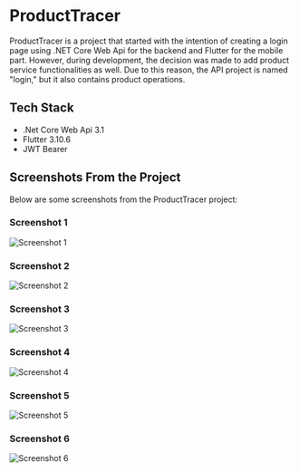 # ProductTracer

ProductTracer is a project that started with the intention of creating a login page using .NET Core Web Api for the backend and Flutter for the mobile part. However, during development, the decision was made to add product service functionalities as well. Due to this reason, the API project is named "login," but it also contains product operations.

## Tech Stack
- .Net Core Web Api 3.1
- Flutter 3.10.6
- JWT Bearer

## Screenshots From the Project

Below are some screenshots from the ProductTracer project:

### Screenshot 1
![Screenshot 1](https://github.com/yigittanyel/ProductTracer/assets/61347219/c6732d11-b3ae-468e-9397-03e775550381)

### Screenshot 2
![Screenshot 2](https://github.com/yigittanyel/ProductTracer/assets/61347219/30b6d7c6-2442-4f26-aa6e-82c97f296bc4)

### Screenshot 3
![Screenshot 3](https://github.com/yigittanyel/ProductTracer/assets/61347219/0009fca3-cb7f-4f72-a415-781f0dd295fd)

### Screenshot 4
![Screenshot 4](https://github.com/yigittanyel/ProductTracer/assets/61347219/d2bbe90e-3826-4cf5-ac35-8e188e7e4b80)

### Screenshot 5
![Screenshot 5](https://github.com/yigittanyel/ProductTracer/assets/61347219/5ab1320b-3799-419d-865b-123703062170)

### Screenshot 6
![Screenshot 6](https://github.com/yigittanyel/ProductTracer/assets/61347219/1c8b9dee-2783-4411-83a4-d8b5636b60ae)

